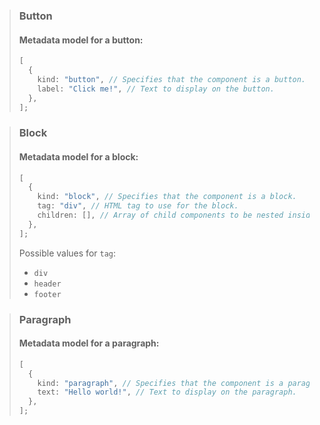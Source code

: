 > ### Button
>
> #### Metadata model for a button:
>
> ```typescript
> [
>   {
>     kind: "button", // Specifies that the component is a button.
>     label: "Click me!", // Text to display on the button.
>   },
> ];
> ```

> ### Block
>
> #### Metadata model for a block:
>
> ```typescript
> [
>   {
>     kind: "block", // Specifies that the component is a block.
>     tag: "div", // HTML tag to use for the block.
>     children: [], // Array of child components to be nested inside the block.
>   },
> ];
> ```
>
> Possible values for `tag`:
>
> - `div`
> - `header`
> - `footer`

> ### Paragraph
>
> #### Metadata model for a paragraph:
>
> ```typescript
> [
>   {
>     kind: "paragraph", // Specifies that the component is a paragraph.
>     text: "Hello world!", // Text to display on the paragraph.
>   },
> ];
> ```
